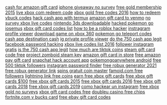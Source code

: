 <a href="https://lookerstudio.google.com/reporting/592247e4-ea7b-4b81-8934-8b5b136e5497/page/DjD">cash for amazon gift card</a>
<a href="https://lookerstudio.google.com/reporting/e6fe2564-490f-445c-8fd2-6bf67eaa59c9/page/DjD">iphone giveaway no survey</a>
<a href="https://lookerstudio.google.com/reporting/c3671949-0f47-41c2-813b-0867be07ad92/page/DjD">free gold membership 2015</a>
<a href="https://lookerstudio.google.com/reporting/18d9ce3b-87cd-4a6e-9c80-4c3f79358917/page/DjD">live xbox com redeem code</a>
<a href="https://lookerstudio.google.com/reporting/3197205a-ee5f-4c05-b3d0-3fadd3cf96a9/page/DjD">xbox gold free codes 2016</a>
<a href="https://lookerstudio.google.com/reporting/fc99ab19-5c2a-4f54-9307-6185b3fa0f4f/page/DjD">how to redeem vbuck codes</a>
<a href="https://lookerstudio.google.com/reporting/5782f294-331e-4e05-a50e-e6ead7b83f89/page/DjD">hack cash app with termux</a>
<a href="https://lookerstudio.google.com/reporting/3b91c61e-1e46-4245-86f1-3462b386fb4f/page/DjD">amazon gift card to venmo</a>
<a href="https://lookerstudio.google.com/reporting/19c8f046-d3ae-4362-bdcd-937b2b29c428/page/DjD">no survey xbox live codes</a>
<a href="https://lookerstudio.google.com/reporting/67dc2a05-f7bd-46e4-869b-d50e06c72614/page/DjD">nintendo 3ds downloadable</a>
<a href="https://lookerstudio.google.com/reporting/1bf13c5b-06ff-43c9-90f6-d6ded09e0caf/page/DjD">hacked pokemon go iosemus</a>
<a href="https://lookerstudio.google.com/s/vjiS4hVjun8">xbox gift card codes list</a>
<a href="https://lookerstudio.google.com/reporting/e8cf28bb-e119-4349-bb88-3ee36238adbf/page/DjD">how to be a roblox hacker</a>
<a href="https://lookerstudio.google.com/reporting/dd6cfab0-6c28-491b-9f3b-6c8c2d373f51/page/DjD">instragram profile viewer</a>
<a href="https://lookerstudio.google.com/reporting/5b4a2ec2-a337-4cf9-9254-ba5e06a0112f/page/DjD">download game on xbox 360</a>
<a href="https://lookerstudio.google.com/reporting/bdc883f0-7b16-473c-895f-78d2535621ef/page/DjD">pokemon go teleport codes</a>
<a href="https://lookerstudio.google.com/reporting/485a6548-4edd-43f9-adb2-bef0ac1a6e29/page/DjD">cash app destination cash</a>
<a href="https://lookerstudio.google.com/s/v0SQ-uy4W8k">ig private profile viewer</a>
<a href="https://lookerstudio.google.com/reporting/e3ea9384-8e5d-4f8b-a80f-98b899c31411/page/kTT9C">do the 750 cash app legit</a>
<a href="https://lookerstudio.google.com/reporting/45f14cfb-5124-4ed1-9d44-d2f2aa8fcc2a/page/ztTDD">facebook password hacking</a>
<a href="https://lookerstudio.google.com/reporting/0275be0f-eb90-44c5-a667-122e851c63ab/page/DjD">xbox live codes list 2016</a>
<a href="https://lookerstudio.google.com/reporting/411343d0-60b3-4fe5-8e16-1b16ae44613e/page/DjD">follower instagram gratis</a>
<a href="https://lookerstudio.google.com/reporting/faff54ec-278d-4b57-8308-88b60f60bea9/page/T51AD">is the 750 cash app legit</a>
<a href="https://lookerstudio.google.com/reporting/688118e5-74c1-4830-a371-1bc239d3ff40/page/OD2AD">how much are tiktok coins</a>
<a href="https://lookerstudio.google.com/reporting/e735fb0e-b6de-4ace-88f5-883f448e1f19/page/DjD">steam gift card code free</a>
<a href="https://lookerstudio.google.com/reporting/6e8cca2b-21a0-40fe-a060-4737845889d7/page/DjD">project zomboid steam key</a>
<a href="https://lookerstudio.google.com/reporting/24859910-13f8-4687-a69c-3754e9c4902d/page/DjD">amazon gift card in store</a>
<a href="https://lookerstudio.google.com/reporting/d9da5114-7426-4f7c-be5d-24609d179a3c/page/DjD">free amazon pay gift card</a>
<a href="https://lookerstudio.google.com/reporting/201c287f-4aa0-42dd-a4df-f1f8243024cf/page/DjD">snapchat hack account app</a>
<a href="https://lookerstudio.google.com/reporting/704d4ea1-3bb9-4074-832c-ca01bb3f4190/page/DjD">pokemongoanywhere android</a>
<a href="https://lookerstudio.google.com/reporting/f4ddd969-be93-4b66-aab5-3b069b964c0d/page/KA2AD">free 500 tiktok followers</a>
<a href="https://lookerstudio.google.com/reporting/289f5c54-adf6-4936-ab96-400b84ca9fb4/page/DjD">instagram password finder</a>
<a href="https://lookerstudio.google.com/reporting/0deeba1b-e1ba-464f-b91d-b9321b1f644b/page/DjD">free robux generator 2021</a>
<a href="https://lookerstudio.google.com/reporting/59ad7320-f426-41f8-a2d1-c33ab8910e23/page/DjD">free robux generator link</a>
<a href="https://lookerstudio.google.com/reporting/6b700016-7235-4c01-a05e-4094d60973f6/page/DjD">spins gratuit coin master</a>
<a href="https://lookerstudio.google.com/reporting/e470873e-75e4-4183-a86b-6fec2edb17fe/page/DjD">famoid.com free followers</a>
<a href="https://lookerstudio.google.com/s/mJ9KkFysssY">lightning link free coins</a>
<a href="https://lookerstudio.google.com/reporting/24011b9b-055a-4427-b483-bc62fc03c017/page/JsWED">earn free xbox gift cards</a>
<a href="https://lookerstudio.google.com/reporting/24011b9b-055a-4427-b483-bc62fc03c017/page/JsWED">free xbox gift cards $100</a>
<a href="https://lookerstudio.google.com/reporting/24011b9b-055a-4427-b483-bc62fc03c017/page/JsWED">free xbox gift cards 2015</a>
<a href="https://lookerstudio.google.com/reporting/24011b9b-055a-4427-b483-bc62fc03c017/page/JsWED">free xbox gift cards 2016</a>
<a href="https://lookerstudio.google.com/reporting/24011b9b-055a-4427-b483-bc62fc03c017/page/JsWED">free xbox gift cards 2018</a>
<a href="https://lookerstudio.google.com/reporting/24011b9b-055a-4427-b483-bc62fc03c017/page/JsWED">free xbox gift cards 2019</a>
<a href="https://lookerstudio.google.com/reporting/588f2fab-5ccf-4152-812b-936352813bac/page/DjD">como hackear un instagram</a>
<a href="https://lookerstudio.google.com/reporting/48597188-eb49-4de3-9ba0-bf3c49db0ec7/page/DjD">free xbox gold no surveys</a>
<a href="https://lookerstudio.google.com/reporting/4d861adc-d5c0-4faf-abe7-26dc5db3b60b/page/IihED">xbox gift card codes free</a>
<a href="https://lookerstudio.google.com/reporting/3bf03bcb-8a1b-4011-aa04-5806c32a753a/page/fmhED">doubleu casino free chips</a>
<a href="https://lookerstudio.google.com/reporting/4a2e627a-ec10-417a-a7ed-e276d5af7332/page/YqpDD">fortnite.com v bucks card</a>
<a href="https://lookerstudio.google.com/reporting/5add56a2-3e97-4344-960b-0e122a28fab0/page/4vWED">free ebay gift card codes</a>
